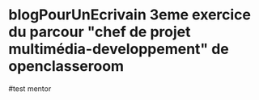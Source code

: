 # blogPourUnEcrivain 3eme exercice du parcour "chef de projet multimédia-developpement" de openclasseroom
#test mentor
